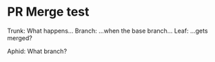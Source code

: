 # PR Merge test

Trunk: What happens...
Branch: ...when the base branch...
Leaf: ...gets merged?

Aphid: What branch?

